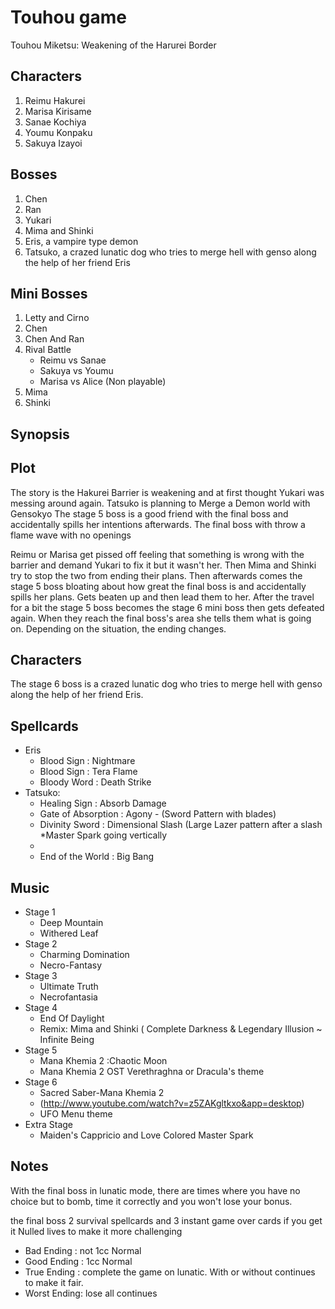 Touhou game
===========
Touhou Miketsu: Weakening of the Harurei Border

Characters
----------
1. Reimu Hakurei
2. Marisa Kirisame
3. Sanae Kochiya
4. Youmu Konpaku
5. Sakuya Izayoi

Bosses
------
1. Chen
2. Ran
3. Yukari
4. Mima and Shinki
5. Eris, a vampire type demon
6. Tatsuko, a crazed lunatic dog who tries to merge hell with genso along the help of her friend Eris

Mini Bosses
-----------
1. Letty and Cirno
2. Chen
3. Chen And Ran
4. Rival Battle
    * Reimu vs Sanae
    * Sakuya vs Youmu
    * Marisa vs Alice (Non playable)
5. Mima 
6. Shinki

Synopsis
--------

Plot
----
The story is the Hakurei Barrier is weakening and at first thought Yukari was messing around again.
Tatsuko is planning to Merge a Demon world with Gensokyo
The stage 5 boss is a good friend with the final boss and accidentally spills her intentions afterwards.
The final boss with throw a flame wave with no openings

Reimu or Marisa get pissed off feeling that something is wrong with the barrier
and demand Yukari to fix it but it wasn't her. Then Mima and Shinki try to stop the two from ending
their plans. Then afterwards comes the stage 5 boss bloating about how great the final boss is and accidentally
spills her plans. Gets beaten up and then lead them to her. After the travel for a bit the stage 5 boss
becomes the stage 6 mini boss then gets defeated again. When they reach the final boss's area she tells
them what is going on. Depending on the situation, the ending changes.

Characters
----------

The stage 6 boss is a crazed lunatic dog who tries to merge hell with genso along the help of her friend Eris.

Spellcards
----------

* Eris
    * Blood Sign         : Nightmare
    * Blood Sign         : Tera Flame
    * Bloody Word        : Death Strike
* Tatsuko:
    * Healing Sign       : Absorb Damage
    * Gate of Absorption : Agony         - (Sword Pattern with blades)
    * Divinity Sword     : Dimensional Slash (Large Lazer pattern after a slash *Master Spark going vertically
    * 
    * End of the World   : Big Bang
    
Music
-----

* Stage 1
    * Deep Mountain
    * Withered Leaf
* Stage 2
    * Charming Domination
    * Necro-Fantasy
* Stage 3
    * Ultimate Truth
    * Necrofantasia
* Stage 4
    * End Of Daylight
    * Remix: Mima and Shinki ( Complete Darkness & Legendary Illusion ~ Infinite Being 
* Stage 5
    * Mana Khemia 2 :Chaotic Moon
    * Mana Khemia 2 OST Verethraghna or Dracula's theme
* Stage 6
    * Sacred Saber-Mana Khemia 2 
    * (http://www.youtube.com/watch?v=z5ZAKgltkxo&app=desktop)
    * UFO Menu theme
* Extra Stage
    * Maiden's Cappricio and Love Colored Master Spark

Notes
-----
With the final boss in lunatic mode, there are times where you have no choice but to bomb, time it correctly
and you won't lose your bonus.

the final boss 2 survival spellcards and 3 instant game over cards if you get it
Nulled lives to make it more challenging

* Bad  Ending : not 1cc Normal
* Good Ending : 1cc Normal
* True Ending : complete the game on lunatic. With or without continues to make it fair.
* Worst Ending: lose all continues
